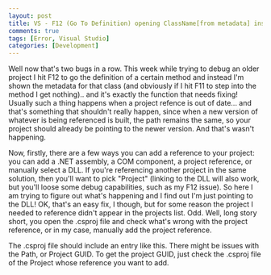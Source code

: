 ```yaml
---
layout: post
title: VS - F12 (Go To Definition) opening ClassName[from metadata] instead of Source
comments: true
tags: [Error, Visual Studio]
categories: [Development]
---
```

Well now that's two bugs in a row.<!--more--> This week while trying to debug an older project I hit F12 to go the definition of a certain method and instead I'm shown the metadata for that class (and obviously if I hit F11 to step into the method I get nothing).. and it's exactly the function that needs fixing! Usually such a thing happens when a project refence is out of date... and that's something that shouldn't really happen, since when a new version of whatever is being referenced is built, the path remains the same, so your project should already be pointing to the newer version. And that's wasn't happening.

Now, firstly, there are a few ways you can add a reference to your project: you can add a .NET assembly, a COM component, a project reference, or manually select a DLL. If you're referencing another project in the same solution, then you'll want to pick "Project" (linking to the DLL will also work, but you'll loose some debug capabilities, such as my F12 issue). So here I am trying to figure out what's happening and I find out I'm just pointing to the DLL! OK, that's an easy fix, I though, but for some reason the project I needed to reference didn't appear in the projects list. Odd. Well, long story short, you open the .csproj file and check what's wrong with the project reference, or in my case, manually add the project reference.

The .csproj file should include an entry like this. There might be issues with the Path, or Project GUID. To get the project GUID, just check the .csproj file of the Project whose reference you want to add.
